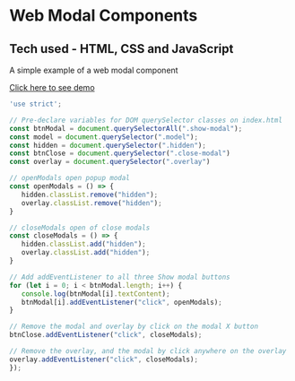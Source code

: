 # Web Modal Components

## Tech used - HTML, CSS and JavaScript

A simple example of a web modal component 

[Click here to see demo](https://tvn9.github.io/jsps/modalwindow/)

```javascript
'use strict';

// Pre-declare variables for DOM querySelector classes on index.html
const btnModal = document.querySelectorAll(".show-modal");
const model = document.querySelector(".model");
const hidden = document.querySelector(".hidden");
const btnClose = document.querySelector(".close-modal")
const overlay = document.querySelector(".overlay")

// openModals open popup modal
const openModals = () => {
   hidden.classList.remove("hidden");
   overlay.classList.remove("hidden");
}

// closeModals open of close modals
const closeModals = () => {
   hidden.classList.add("hidden");
   overlay.classList.add("hidden");
}

// Add addEventListener to all three Show modal buttons
for (let i = 0; i < btnModal.length; i++) {
   console.log(btnModal[i].textContent);
   btnModal[i].addEventListener("click", openModals);
}

// Remove the modal and overlay by click on the modal X button
btnClose.addEventListener("click", closeModals);

// Remove the overlay, and the modal by click anywhere on the overlay 
overlay.addEventListener("click", closeModals);
});

```